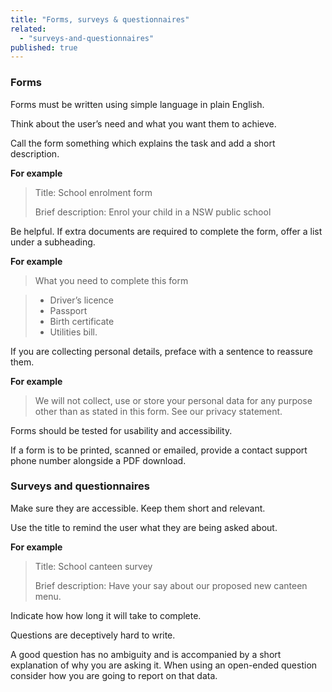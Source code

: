 ```yaml
---
title: "Forms, surveys & questionnaires"
related: 
  - "surveys-and-questionnaires"
published: true
---
```


### Forms

Forms must be written using simple language in plain English.

Think about the user’s need and what you want them to achieve.

Call the form something which explains the task and add a short description.

**For example**

> Title: School enrolment form
>
> Brief description: Enrol your child in a NSW public school

Be helpful. If extra documents are required to complete the form, offer a list under a subheading.

**For example**

> What you need to complete this form

> - Driver’s licence
> - Passport
> - Birth certificate
> - Utilities bill.

If you are collecting personal details, preface with a sentence to reassure them.

**For example**

> We will not collect, use or store your personal data for any purpose other than as stated in this form. See our privacy statement.

Forms should be tested for usability and accessibility.

If a form is to be printed, scanned or emailed, provide a contact support phone number alongside a PDF download.

### Surveys and questionnaires

Make sure they are accessible. Keep them short and relevant.

Use the title to remind the user what they are being asked about.

**For example**

> Title: School canteen survey
>
> Brief description: Have your say about our proposed new canteen menu.

Indicate how how long it will take to complete.

Questions are deceptively hard to write.

A good question has no ambiguity and is accompanied by a short explanation of why you are asking it. When using an open-ended question consider how you are going to report on that data.
